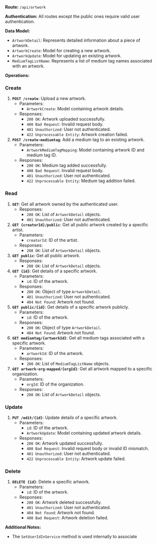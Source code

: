 **Route:** `/api/artwork`

**Authentication:** All routes except the public ones require valid user authentication.

**Data Model:**

* `ArtworkDetail`: Represents detailed information about a piece of artwork.
* `ArtworkCreate`: Model for creating a new artwork.
* `ArtworkUpdate`: Model for updating an existing artwork.
* `MediumTagListName`: Represents a list of medium tag names associated with an artwork.

**Operations:**

### Create

1. **`POST /create`**: Upload a new artwork.
    * Parameters:
        * `ArtworkCreate`: Model containing artwork details.
    * Responses:
        * `200 OK`: Artwork uploaded successfully.
        * `400 Bad Request`: Invalid request body.
        * `401 Unauthorized`: User not authenticated.
        * `422 Unprocessable Entity`: Artwork creation failed.
2. **`POST /create-mediumtag`**: Add a medium tag to an existing artwork.
    * Parameters:
        * `ArtworkMediumTagMapping`: Model containing artwork ID and medium tag ID.
    * Responses:
        * `200 OK`: Medium tag added successfully.
        * `400 Bad Request`: Invalid request body.
        * `401 Unauthorized`: User not authenticated.
        * `422 Unprocessable Entity`: Medium tag addition failed.

### Read

1. **`GET`**: Get all artwork owned by the authenticated user.
    * Responses:
        * `200 OK`: List of `ArtworkDetail` objects.
        * `401 Unauthorized`: User not authenticated.
2. **`GET {creatorId}/public`**: Get all public artwork created by a specific artist.
    * Parameters:
        * `creatorId`: ID of the artist.
    * Responses:
        * `200 OK`: List of `ArtworkDetail` objects.
3. **`GET public`**: Get all public artwork.
    * Responses:
        * `200 OK`: List of `ArtworkDetail` objects.
4. **`GET {id}`**: Get details of a specific artwork.
    * Parameters:
        * `id`: ID of the artwork.
    * Responses:
        * `200 OK`: Object of type `ArtworkDetail`.
        * `401 Unauthorized`: User not authenticated.
        * `404 Not Found`: Artwork not found.
5. **`GET public/{id}`**: Get details of a specific artwork publicly.
    * Parameters:
        * `id`: ID of the artwork.
    * Responses:
        * `200 OK`: Object of type `ArtworkDetail`.
        * `404 Not Found`: Artwork not found.
6. **`GET mediumtag/{artworkId}`**: Get all medium tags associated with a specific artwork.
    * Parameters:
        * `artworkId`: ID of the artwork.
    * Responses:
        * `200 OK`: List of `MediumTagListName` objects.
7. **`GET artwork-org-mapped/{orgId}`**: Get all artwork mapped to a specific organization.
    * Parameters:
        * `orgId`: ID of the organization.
    * Responses:
        * `200 OK`: List of `ArtworkDetail` objects.

### Update

1. **`PUT /edit/{id}`**: Update details of a specific artwork.
    * Parameters:
        * `id`: ID of the artwork.
        * `ArtworkUpdate`: Model containing updated artwork details.
    * Responses:
        * `200 OK`: Artwork updated successfully.
        * `400 Bad Request`: Invalid request body or invalid ID mismatch.
        * `401 Unauthorized`: User not authenticated.
        * `422 Unprocessable Entity`: Artwork update failed.

### Delete

1. **`DELETE {id}`**: Delete a specific artwork.
    * Parameters:
        * `id`: ID of the artwork.
    * Responses:
        * `200 OK`: Artwork deleted successfully.
        * `401 Unauthorized`: User not authenticated.
        * `404 Not Found`: Artwork not found.
        * `400 Bad Request`: Artwork deletion failed.

**Additional Notes:**

* The `SetUserIdInService` method is used internally to associate
